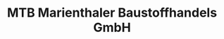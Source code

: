 ---
title: "MTB Marienthaler Baustoffhandels GmbH"
url: /zwickau/mtb-marienthaler-baustoffhandels-gmbh/
shop: Baustoffe
---
